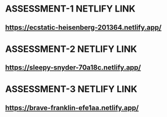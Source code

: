 # ASSESSMENT-1 NETLIFY LINK
## https://ecstatic-heisenberg-201364.netlify.app/

# ASSESSMENT-2 NETLIFY LINK
## https://sleepy-snyder-70a18c.netlify.app/

# ASSESSMENT-3 NETLIFY LINK
## https://brave-franklin-efe1aa.netlify.app/
